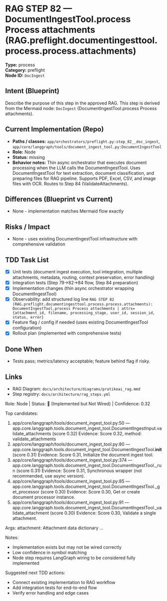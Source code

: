 # RAG STEP 82 — DocumentIngestTool.process Process attachments (RAG.preflight.documentingesttool.process.process.attachments)

**Type:** process  
**Category:** preflight  
**Node ID:** `DocIngest`

## Intent (Blueprint)
Describe the purpose of this step in the approved RAG. This step is derived from the Mermaid node: `DocIngest` (DocumentIngestTool.process Process attachments).

## Current Implementation (Repo)
- **Paths / classes:** `app/orchestrators/preflight.py:step_82__doc_ingest`, `app/core/langgraph/tools/document_ingest_tool.py:DocumentIngestTool`
- **Role:** Node
- **Status:** missing
- **Behavior notes:** Thin async orchestrator that executes document processing when the LLM calls the DocumentIngestTool. Uses DocumentIngestTool for text extraction, document classification, and preparing files for RAG pipeline. Supports PDF, Excel, CSV, and image files with OCR. Routes to Step 84 (ValidateAttachments).

## Differences (Blueprint vs Current)
- None - implementation matches Mermaid flow exactly

## Risks / Impact
- None - uses existing DocumentIngestTool infrastructure with comprehensive validation

## TDD Task List
- [x] Unit tests (document ingest execution, tool integration, multiple attachments, metadata, routing, context preservation, error handling)
- [x] Integration tests (Step 79→82→84 flow, Step 84 preparation)
- [x] Implementation changes (thin async orchestrator wrapping DocumentIngestTool)
- [x] Observability: add structured log line
  `RAG STEP 82 (RAG.preflight.documentingesttool.process.process.attachments): DocumentIngestTool.process Process attachments | attrs={attachment_id, filename, processing_stage, user_id, session_id, status, error}`
- [x] Feature flag / config if needed (uses existing DocumentIngestTool configuration)
- [x] Rollout plan (implemented with comprehensive tests)

## Done When
- Tests pass; metrics/latency acceptable; feature behind flag if risky.

## Links
- RAG Diagram: `docs/architecture/diagrams/pratikoai_rag.mmd`
- Step registry: `docs/architecture/rag_steps.yml`


<!-- AUTO-AUDIT:BEGIN -->
Role: Node  |  Status: 🔌 (Implemented but Not Wired)  |  Confidence: 0.32

Top candidates:
1) app/core/langgraph/tools/document_ingest_tool.py:50 — app.core.langgraph.tools.document_ingest_tool.DocumentIngestInput.validate_attachments (score 0.32)
   Evidence: Score 0.32, method: validate_attachments
2) app/core/langgraph/tools/document_ingest_tool.py:80 — app.core.langgraph.tools.document_ingest_tool.DocumentIngestTool.__init__ (score 0.31)
   Evidence: Score 0.31, Initialize the document ingest tool.
3) app/core/langgraph/tools/document_ingest_tool.py:374 — app.core.langgraph.tools.document_ingest_tool.DocumentIngestTool._run (score 0.31)
   Evidence: Score 0.31, Synchronous wrapper (not recommended, use async version).
4) app/core/langgraph/tools/document_ingest_tool.py:85 — app.core.langgraph.tools.document_ingest_tool.DocumentIngestTool._get_processor (score 0.30)
   Evidence: Score 0.30, Get or create document processor instance.
5) app/core/langgraph/tools/document_ingest_tool.py:91 — app.core.langgraph.tools.document_ingest_tool.DocumentIngestTool._validate_attachment (score 0.30)
   Evidence: Score 0.30, Validate a single attachment.

Args:
    attachment: Attachment data dictionary
...

Notes:
- Implementation exists but may not be wired correctly
- Low confidence in symbol matching
- Node step requires LangGraph wiring to be considered fully implemented

Suggested next TDD actions:
- Connect existing implementation to RAG workflow
- Add integration tests for end-to-end flow
- Verify error handling and edge cases
<!-- AUTO-AUDIT:END -->